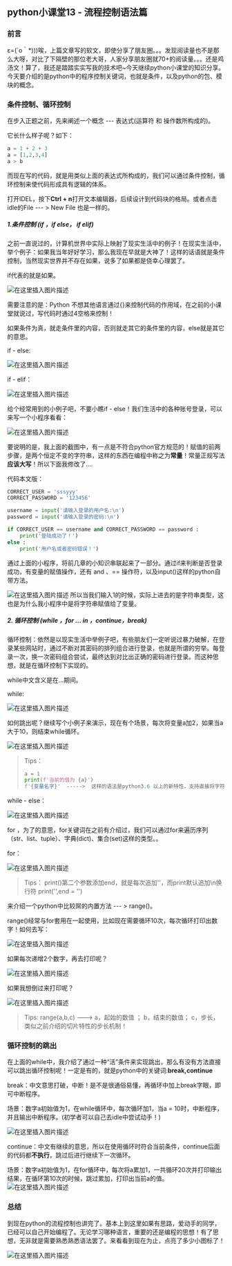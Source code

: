## python小课堂13 - 流程控制语法篇


### 前言

ε=(´ο｀*)))唉，上篇文章写的软文，即使分享了朋友圈。。。发现阅读量也不是那么大呀，对比了下隔壁的那位老大哥，人家分享朋友圈就70+的阅读量。。。还是鸡汤文！算了，我还是踏踏实实写我的技术吧~今天继续python小课堂的知识分享。今天要介绍的是python中的程序控制关键词，也就是条件，以及python的包、模块的概念。

### 条件控制、循环控制

在步入正题之前，先来阐述一个概念 --- 表达式(运算符 和 操作数所构成的)。

它长什么样子呢？如下：

```python
a = 1 + 2 + 3
a = [1,2,3,4]
a > b
```

而现在写的代码，就是用类似上面的表达式所构成的，我们可以通过条件控制，循环控制来使代码形成具有逻辑的体系。

打开IDEL，按下**Ctrl + n**打开文本编辑器，后续设计到代码块的格局。或者点击idle的File --- > New File 也是一样的。

##### 1.条件控制  (if ，if  else， if elif)

之前一直说过的，计算机世界中实际上映射了现实生活中的例子！在现实生活中，举个例子：如果我当年好好学习，那么我现在早就是大神了！这样的话语就是条件控制，当然现实世界并不存在如果，说多了如果都是侥幸心理罢了。

if代表的就是如果。

![在这里插入图片描述](https://img-blog.csdnimg.cn/20181129122749846.png?x-oss-process=image/watermark,type_ZmFuZ3poZW5naGVpdGk,shadow_10,text_aHR0cHM6Ly9ibG9nLmNzZG4ubmV0L3M3NDA1NTY0NzI=,size_16,color_FFFFFF,t_70)

需要注意的是：Python 不想其他语言通过{}来控制代码的作用域，在之前的小课堂就说过，写代码时通过4空格来控制！


如果条件为真，就走条件里的内容，否则就走其它的条件里的内容，else就是其它的意思。

if - else:

![在这里插入图片描述](https://img-blog.csdnimg.cn/20181129122805471.png?x-oss-process=image/watermark,type_ZmFuZ3poZW5naGVpdGk,shadow_10,text_aHR0cHM6Ly9ibG9nLmNzZG4ubmV0L3M3NDA1NTY0NzI=,size_16,color_FFFFFF,t_70)

if - elif：

![在这里插入图片描述](https://img-blog.csdnimg.cn/20181129122815315.png?x-oss-process=image/watermark,type_ZmFuZ3poZW5naGVpdGk,shadow_10,text_aHR0cHM6Ly9ibG9nLmNzZG4ubmV0L3M3NDA1NTY0NzI=,size_16,color_FFFFFF,t_70)

给个经常用到的小例子吧，不要小瞧if - else！我们生活中的各种账号登录，可以来写一个小程序看看：

![在这里插入图片描述](https://img-blog.csdnimg.cn/20181129122823582.png?x-oss-process=image/watermark,type_ZmFuZ3poZW5naGVpdGk,shadow_10,text_aHR0cHM6Ly9ibG9nLmNzZG4ubmV0L3M3NDA1NTY0NzI=,size_16,color_FFFFFF,t_70)

要说明的是，我上面的截图中，有一点是不符合python官方规范的！赋值的前两步骤，是两个恒定不变的字符串，这样的东西在编程中称之为**常量**！常量正规写法**应该大写**！所以下面我修改了....


代码本文版：


```python
CORRECT_USER = 'sssyyy'
CORRECT_PASSWORD = '123456'

username = input('请输入登录的用户名:\n')
password = input('请输入登录的密码:\n')

if CORRECT_USER == username and CORRECT_PASSWORD == password :
    print('登陆成功了！')
else :
    print('用户名或者密码错误！')
```

通过上面的小程序，将前几章的小知识串联起来了一部分。通过if来判断是否登录成功，有变量的赋值操作，还有 and 、== 操作符，以及input()这样的python自带方法。

  ![在这里插入图片描述](https://img-blog.csdnimg.cn/20181129122905538.png)
所以当我们输入1的时候，实际上进去的是字符串类型，这也是为什么我小程序中是将字符串赋值给了变量。

 ##### 2. 循环控制   (while  ，for ...  in ，continue，break)

循环控制：依然是以现实生活中举例子吧，有些朋友们一定听说过暴力破解，在登录某些网站时，通过不断对其密码的排列组合进行登录，也就是所谓的穷举。每登录一次，换一次密码组合尝试，最终达到对比出正确的密码进行登录。而这种思想，就是在循环控制下实现的。

while中文含义是在…期间。

while:

![在这里插入图片描述](https://img-blog.csdnimg.cn/2018112912292733.png?x-oss-process=image/watermark,type_ZmFuZ3poZW5naGVpdGk,shadow_10,text_aHR0cHM6Ly9ibG9nLmNzZG4ubmV0L3M3NDA1NTY0NzI=,size_16,color_FFFFFF,t_70)


如何跳出呢？继续写个小例子来演示，现在有个场景，每次将变量a加2，如果当a大于10，则结束while循环。

![在这里插入图片描述](https://img-blog.csdnimg.cn/20181129122936595.png?x-oss-process=image/watermark,type_ZmFuZ3poZW5naGVpdGk,shadow_10,text_aHR0cHM6Ly9ibG9nLmNzZG4ubmV0L3M3NDA1NTY0NzI=,size_16,color_FFFFFF,t_70)

>Tips：
>```python
>a = 1
>print(f'当前的值为 {a}')
>f'{变量名字}'  ----->  这样的语法是python3.6 以上的新特性，支持直接将字符串进行格式化。而不需要自己手动在后面累加。


while - else：



![在这里插入图片描述](https://img-blog.csdnimg.cn/20181129123033951.png?x-oss-process=image/watermark,type_ZmFuZ3poZW5naGVpdGk,shadow_10,text_aHR0cHM6Ly9ibG9nLmNzZG4ubmV0L3M3NDA1NTY0NzI=,size_16,color_FFFFFF,t_70)


for ，为了的意思，for关键词在之前有介绍过，我们可以通过for来遍历序列（str、list、tuple）、字典(dict)、集合(set)这样的类型。。

for：

![在这里插入图片描述](https://img-blog.csdnimg.cn/20181129123047324.png?x-oss-process=image/watermark,type_ZmFuZ3poZW5naGVpdGk,shadow_10,text_aHR0cHM6Ly9ibG9nLmNzZG4ubmV0L3M3NDA1NTY0NzI=,size_16,color_FFFFFF,t_70)

> Tips：
> print()第二个参数添加end，就是每次追加''，而print默认追加\n换行符
> print('',end = '')

来介绍一个python中比较屌的内置方法 --- > range()。

range()经常与for套用在一起使用，比如现在需要循环10次，每次循环打印出数字！如何去写：

![在这里插入图片描述](https://img-blog.csdnimg.cn/20181129123114328.png?x-oss-process=image/watermark,type_ZmFuZ3poZW5naGVpdGk,shadow_10,text_aHR0cHM6Ly9ibG9nLmNzZG4ubmV0L3M3NDA1NTY0NzI=,size_16,color_FFFFFF,t_70)

如果每次递增2个数字，再去打印呢？



![在这里插入图片描述](https://img-blog.csdnimg.cn/20181129123122987.png?x-oss-process=image/watermark,type_ZmFuZ3poZW5naGVpdGk,shadow_10,text_aHR0cHM6Ly9ibG9nLmNzZG4ubmV0L3M3NDA1NTY0NzI=,size_16,color_FFFFFF,t_70)

如果我想倒过来打印呢？



![在这里插入图片描述](https://img-blog.csdnimg.cn/20181129123133376.png?x-oss-process=image/watermark,type_ZmFuZ3poZW5naGVpdGk,shadow_10,text_aHR0cHM6Ly9ibG9nLmNzZG4ubmV0L3M3NDA1NTY0NzI=,size_16,color_FFFFFF,t_70)

> Tips:
> range(a,b,c)  --->  a，起始的数值 ； b，结束的数值； c，步长，类似之前介绍的切片特性的步长机制！

### 循环控制的跳出

在上面的while中，我介绍了通过一种“活”条件来实现跳出，那么有没有方法直接可以跳出循环控制呢！一定是有的，就是python中的关键词:**break,continue**

break：中文意思打破，中断！是不是很通俗易懂，再循环中加上break字眼，即可中断程序。

场景：数字a初始值为1，在while循环中，每次循环加1，当a = 10时，中断程序，并且输出中断程序。(初学者可以自己去idle中尝试动手！)

![在这里插入图片描述](https://img-blog.csdnimg.cn/20181129123206659.png?x-oss-process=image/watermark,type_ZmFuZ3poZW5naGVpdGk,shadow_10,text_aHR0cHM6Ly9ibG9nLmNzZG4ubmV0L3M3NDA1NTY0NzI=,size_16,color_FFFFFF,t_70)


continue：中文有继续的意思，所以在使用循环时符合当前条件，continue后面的代码都**不执行**，跳过后进行继续下一次循环。

场景：数字a初始值为1，在for循环中，每次将a累加1，一共循环20次并打印输出结果，在循环第10次的时候，跳过累加，打印出当前a的值。
![在这里插入图片描述](https://img-blog.csdnimg.cn/20181129123219286.png?x-oss-process=image/watermark,type_ZmFuZ3poZW5naGVpdGk,shadow_10,text_aHR0cHM6Ly9ibG9nLmNzZG4ubmV0L3M3NDA1NTY0NzI=,size_16,color_FFFFFF,t_70)

### 总结

到现在python的流程控制也讲完了。基本上到这里如果有思路，爱动手的同学，已经可以自己开始编程了。无论学习哪种语言，重要的还是编程的思想！有了思想，无非就是需要熟悉熟悉语法罢了。来看看到现在为止，点亮了多少小图标了！

![在这里插入图片描述](https://img-blog.csdnimg.cn/20181129123241531.png?x-oss-process=image/watermark,type_ZmFuZ3poZW5naGVpdGk,shadow_10,text_aHR0cHM6Ly9ibG9nLmNzZG4ubmV0L3M3NDA1NTY0NzI=,size_16,color_FFFFFF,t_70)

 